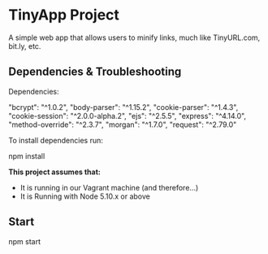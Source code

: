 # TinyApp Project

A simple web app that allows users to minify links, much like TinyURL.com, bit.ly, etc.

## Dependencies & Troubleshooting

Dependencies:

"bcrypt": "^1.0.2",
"body-parser": "^1.15.2",
"cookie-parser": "^1.4.3",
"cookie-session": "^2.0.0-alpha.2",
"ejs": "^2.5.5",
"express": "^4.14.0",
"method-override": "^2.3.7",
"morgan": "^1.7.0",
"request": "^2.79.0"

To install dependencies run:

 npm install

**This project assumes that:**

- It is running in our Vagrant machine (and therefore...)
- It is Running with Node 5.10.x or above

## Start

  npm start
